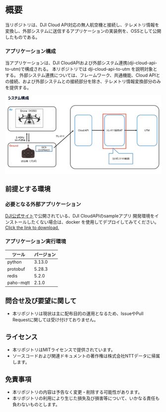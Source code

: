 # 概要

当リポジトリは、DJI Cloud API対応の無人航空機と接続し、テレメトリ情報を変換し、外部システムに送信するアプリケーションの実装例を、OSSとして公開したものである。

### アプリケーション構成

当アプリケーションは、DJI CloudAPIおよび外部システム連携(dji-cloud-api-to-utm)で構成される。
本リポジトリでは dji-cloud-api-to-utm を説明対象とする。
外部システム連携については、フレームワーク、共通機能、Cloud APIとの接続、および外部システムとの接続部分を除き、テレメトリ情報変換部分のみを提供する。

![アプリケーション概要図](docs/img/overview.png)

## 前提とする環境
### 必要となる外部アプリケーション
 [DJI公式サイト](https://developer.dji.com/doc/cloud-api-tutorial/en/)で公開されている、DJI CloudAPIのsampleアプリ
 開発環境をインストールしたくない場合は、docker を使用してデプロイしてみてください。 [Click the link to download.](https://terra-sz-hc1pro-cloudapi.oss-cn-shenzhen.aliyuncs.com/c0af9fe0d7eb4f35a8fe5b695e4d0b96/docker/cloud_api_sample_docker.zip)

### アプリケーション実行環境

| ツール    | バージョン |
| --------  | ---------  |
| python    |  3.13.0    |
| protobuf  |  5.28.3    |
| redis     |  5.2.0     |
| paho-mqtt |  2.1.0     |

## 問合せ及び要望に関して

- 本リポジトリは現状は主に配布目的の運用となるため、IssueやPull Requestに関しては受け付けておりません。

## ライセンス

- 本リポジトリはMITライセンスで提供されています。
- ソースコードおよび関連ドキュメントの著作権は株式会社NTTデータに帰属します。

## 免責事項

- 本リポジトリの内容は予告なく変更・削除する可能性があります。
- 本リポジトリの利用により生じた損失及び損害等について、いかなる責任も負わないものとします。

